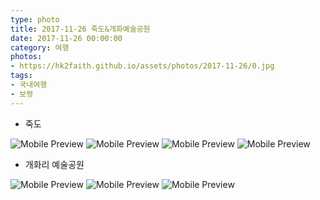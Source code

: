 ```yaml
---
type: photo
title: 2017-11-26 죽도&개화예술공원
date: 2017-11-26 00:00:00
category: 여행
photos:
- https://hk2faith.github.io/assets/photos/2017-11-26/0.jpg
tags:
- 국내여행
- 보령
---
```


<!-- more -->

* 죽도

![Mobile Preview](https://hk2faith.github.io/assets/photos/2017-11-26/11.jpg)
![Mobile Preview](https://hk2faith.github.io/assets/photos/2017-11-26/12.jpg)
![Mobile Preview](https://hk2faith.github.io/assets/photos/2017-11-26/13.jpg)
![Mobile Preview](https://hk2faith.github.io/assets/photos/2017-11-26/14.jpg)

* 개화리 예술공원

![Mobile Preview](https://hk2faith.github.io/assets/photos/2017-11-26/21.jpg)
![Mobile Preview](https://hk2faith.github.io/assets/photos/2017-11-26/22.jpg)
![Mobile Preview](https://hk2faith.github.io/assets/photos/2017-11-26/23.jpg)

